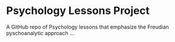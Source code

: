# Psychology Lessons Project

A GitHub repo of Psychology lessons that emphasize the Freudian pyschoanalytic approach ...
